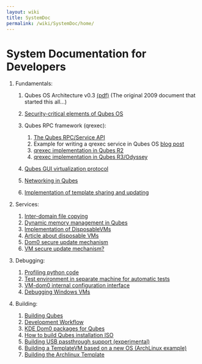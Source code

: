 ```yaml
---
layout: wiki
title: SystemDoc
permalink: /wiki/SystemDoc/home/
---
```


System Documentation for Developers
===================================

1.  Fundamentals:
    1.  Qubes OS Architecture v0.3 [​(pdf)](http://files.qubes-os.org/files/doc/arch-spec-0.3.pdf) (The original 2009 document that started this all...)
    2.  [Security-critical elements of Qubes OS](/wiki/SecurityCriticalCode)
    3.  Qubes RPC framework (qrexec):
        1.  [The Qubes RPC/Service API](/wiki/Qrexec)
        2.  Example for writing a qrexec service in Qubes OS [​blog post](http://theinvisiblethings.blogspot.com/2013/02/converting-untrusted-pdfs-into-trusted.html)
        3.  [qrexec implementation in Qubes R2](/wiki/Qrexec2Implementation)
        4.  [qrexec implementation in Qubes R3/Odyssey](/wiki/Qrexec3Implementation)

    4.  [Qubes GUI virtualization protocol](/wiki/GUIdocs)
    5.  [Networking in Qubes](/wiki/QubesNet)
    6.  [Implementation of template sharing and updating](/wiki/TemplateImplementation)

2.  Services:
    1.  [Inter-domain file copying](/wiki/Qfilecopy)
    2.  [Dynamic memory management in Qubes](/wiki/Qmemman)
    3.  [Implementation of DisposableVMs](/wiki/DVMimpl)
    4.  [​Article about disposable VMs](http://theinvisiblethings.blogspot.com/2010/06/disposable-vms.html)
    5.  [Dom0 secure update mechanism](/wiki/Dom0SecureUpdates)
    6.  [VM secure update mechanism?](/wiki/VMSecureUpdates)

3.  Debugging:
    1.  [Profiling python code](/wiki/Profiling)
    2.  [Test environment in separate machine for automatic tests](/wiki/TestBench)
    3.  [VM-dom0 internal configuration interface](/wiki/SystemDoc/VMInterface)
    4.  [Debugging Windows VMs](/wiki/WindowsDebugging)

4.  Building:
    1.  [Building Qubes](/wiki/QubesBuilder)
    2.  [Development Workflow](/wiki/DevelopmentWorkflow)
    3.  [KDE Dom0 packages for Qubes](/wiki/KdeDom0)
    4.  [How to build Qubes installation ISO](/wiki/InstallationIsoBuilding)
    5.  [Building USB passthrough support (experimental)](/wiki/USBVM)
    6.  [Building a TemplateVM based on a new OS (ArchLinux example)](/wiki/BuildingNonFedoraTemplate)
    7.  [Building the Archlinux Template](/wiki/BuildingArchlinuxTemplate)


